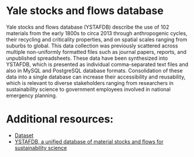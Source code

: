 # Yale stocks and flows database

Yale stocks and flows database (YSTAFDB) describe the use of 102 materials from the early 1800s to circa 2013 through anthropogenic cycles, their recycling and criticality properties, and on spatial scales ranging from suburbs to global. This data collection was previously scattered across multiple non-uniformly formatted files such as journal papers, reports, and unpublished spreadsheets. These data have been synthesized into YSTAFDB, which is presented as individual comma-separated text files and also in MySQL and PostgreSQL database formats. Consolidation of these data into a single database can increase their accessibility and reusability, which is relevant to diverse stakeholders ranging from researchers in sustainability science to government employees involved in national emergency planning.

# Additional resources:

- [Dataset](https://data.usgs.gov/datacatalog/data/USGS:5b9a7c28e4b0d966b485d915)
- [YSTAFDB, a unified database of material stocks and flows for sustainability science](https://doi.org/10.1038/s41597-019-0085-7)
